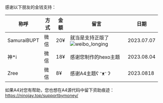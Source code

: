 感谢以下朋友的金钱支持：

| 称呼        | 方式 | 金额 | 留言                                                         | 日期       |
| ----------- | ---- | ---- | ------------------------------------------------------------ | ---------- |
| SamuraiBUPT | 微信 | 20¥  | 就当是支持正版了![weibo_longing](https://unpkg.com/@waline/emojis@1.1.0/weibo/weibo_longing.png) | 2023.07.07 |
| 神*i        | 微信 | 18¥  | 感谢您制作的hexo主题                                         | 2023.08.04 |
| Zree        | 微信 | 8¥   | 感谢A4主题ʕ ᵔᴥᵔ ʔ                                            | 2023.0818  |













如果A4对您有帮助，您也想在A4源代码中留下资助痕迹：https://ninojay.top/supportbymoney/

